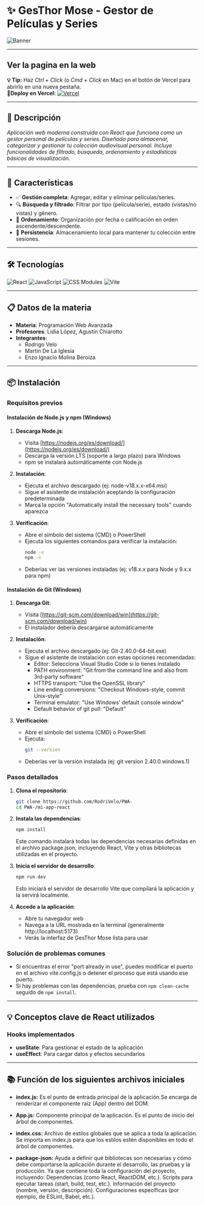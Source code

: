# ✨ **GesThor Mose - Gestor de Películas y Series**

![Banner](https://img.shields.io/badge/React-PWA-red?style=for-the-badge&logo=react)

---
## **Ver la pagina en la web**
**💡 Tip:** Haz *Ctrl + Click* (o *Cmd + Click* en Mac) en el botón de Vercel para abrirlo en una nueva pestaña.  
**🚀Deploy en Vercel:** [![Vercel](https://img.shields.io/badge/Vercel-000000?style=for-the-badge&logo=vercel&logoColor=white)](https://pwa-psi-dun.vercel.app/)  

---
## **📌 Descripción**

_Aplicación web moderna construida con React que funciona como un gestor personal de películas y series. Diseñada para almacenar, categorizar y gestionar tu colección audiovisual personal. Incluye funcionalidades de filtrado, búsqueda, ordenamiento y estadísticas básicas de visualización._

---

## **🌟 Características**

- ✅ **Gestión completa**: Agregar, editar y eliminar películas/series.
- 🔍 **Búsqueda y filtrado**: Filtrar por tipo (película/serie), estado (vistas/no vistas) y género.
- 🎯 **Ordenamiento**: Organización por fecha o calificación en orden ascendente/descendente.
- 💾 **Persistencia**: Almacenamiento local para mantener tu colección entre sesiones.

---

## **🛠 Tecnologías**

<div align="left">  
  <img src="https://img.shields.io/badge/React-61DAFB?style=for-the-badge&logo=react&logoColor=black" alt="React" />  
  <img src="https://img.shields.io/badge/JavaScript-F7DF1E?style=for-the-badge&logo=javascript&logoColor=black" alt="JavaScript" />
  <img src="https://img.shields.io/badge/CSS_Modules-1572B6?style=for-the-badge&logo=css3&logoColor=white" alt="CSS Modules" />
  <img src="https://img.shields.io/badge/Vite-646CFF?style=for-the-badge&logo=vite&logoColor=white" alt="Vite" />
</div>

---

## **📋 Datos de la materia**

- **Materia**: Programación Web Avanzada
- **Profesores**: Lidia López, Agustín Chiarotto
- **Integrantes**:
  - Rodrigo Velo
  - Martin De La Iglesia
  - Enzo Ignacio Molina Beroiza

---

## **📦 Instalación**  

### Requisitos previos

#### Instalación de Node.js y npm (Windows)
1. **Descarga Node.js**:
   - Visita [https://nodejs.org/es/download/](https://nodejs.org/es/download/)
   - Descarga la versión LTS (soporte a largo plazo) para Windows
   - npm se instalará automáticamente con Node.js

2. **Instalación**:
   - Ejecuta el archivo descargado (ej: node-v18.x.x-x64.msi)
   - Sigue el asistente de instalación aceptando la configuración predeterminada
   - Marca la opción "Automatically install the necessary tools" cuando aparezca

3. **Verificación**:
   - Abre el símbolo del sistema (CMD) o PowerShell
   - Ejecuta los siguientes comandos para verificar la instalación:
     ```bash
     node -v
     npm -v
     ```
   - Deberías ver las versiones instaladas (ej: v18.x.x para Node y 9.x.x para npm)

#### Instalación de Git (Windows)
1. **Descarga Git**:
   - Visita [https://git-scm.com/download/win](https://git-scm.com/download/win)
   - El instalador debería descargarse automáticamente

2. **Instalación**:
   - Ejecuta el archivo descargado (ej: Git-2.40.0-64-bit.exe)
   - Sigue el asistente de instalación con estas opciones recomendadas:
     - Editor: Selecciona Visual Studio Code si lo tienes instalado
     - PATH environment: "Git from the command line and also from 3rd-party software"
     - HTTPS transport: "Use the OpenSSL library"
     - Line ending conversions: "Checkout Windows-style, commit Unix-style"
     - Terminal emulator: "Use Windows' default console window"
     - Default behavior of git pull: "Default"

3. **Verificación**:
   - Abre el símbolo del sistema (CMD) o PowerShell
   - Ejecuta:
     ```bash
     git --version
     ```
   - Deberías ver la versión instalada (ej: git version 2.40.0.windows.1)

### Pasos detallados
1. **Clona el repositorio**:  
   ```bash
   git clone https://github.com/RodriVelo/PWA-
   cd PWA-/mi-app-react
   ```

2. **Instala las dependencias**:  
   ```bash
   npm install
   ```
   Este comando instalará todas las dependencias necesarias definidas en el archivo package.json, incluyendo React, Vite y otras bibliotecas utilizadas en el proyecto.

3. **Inicia el servidor de desarrollo**:  
   ```bash
   npm run dev
   ```
   Esto iniciará el servidor de desarrollo Vite que compilará la aplicación y la servirá localmente.

4. **Accede a la aplicación**:  
   - Abre tu navegador web
   - Navega a la URL mostrada en la terminal (generalmente http://localhost:5173)
   - Verás la interfaz de GesThor Mose lista para usar

### Solución de problemas comunes
- Si encuentras el error "port already in use", puedes modificar el puerto en el archivo vite.config.js o detener el proceso que está usando ese puerto.
- Si hay problemas con las dependencias, prueba con `npm clean-cache` seguido de `npm install`.

---

## **💡 Conceptos clave de React utilizados**

### Hooks implementados

- **useState**: Para gestionar el estado de la aplicación
- **useEffect**: Para cargar datos y efectos secundarios

---

## **📚 Función de los siguientes archivos iniciales**

- **index.js:** Es el punto de entrada principal de la aplicación.Se encarga de renderizar el componente raíz (App) dentro del DOM.

- **App.js:** Componente principal de la aplicación. Es el punto de inicio del árbol de componentes.

- **index.css:** Archivo de estilos globales que se aplica a toda la aplicación. Se importa en index.js para que los estilos estén disponibles en todo el árbol de componentes.

- **package-json:** Ayuda a definir qué bibliotecas son necesarias y cómo debe comportarse la aplicación durante el desarrollo, las pruebas y la producción. Ya que contiene toda la configuración del proyecto, incluyendo:
Dependencias (como React, ReactDOM, etc.).
Scripts para ejecutar tareas (start, build, test, etc.).
Información del proyecto (nombre, versión, descripción).
Configuraciones específicas (por ejemplo, de ESLint, Babel, etc.).
